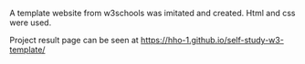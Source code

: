 A template website from w3schools was imitated and created. Html and css were used. 

Project result page can be seen at https://hho-1.github.io/self-study-w3-template/

